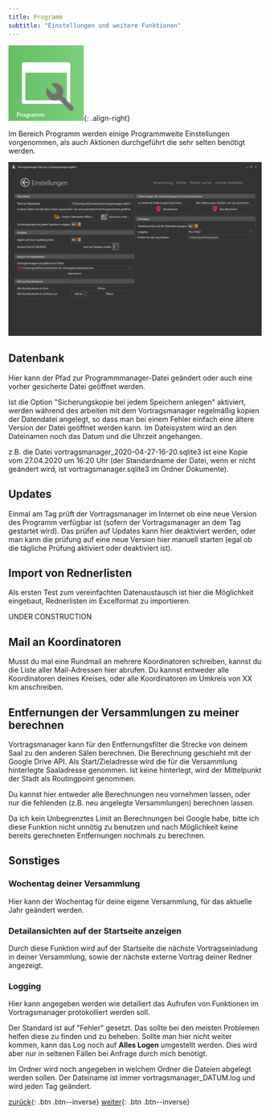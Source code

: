 ```yaml
---
title: Programm
subtitle: "Einstellungen und weitere Funktionen"
---
```

![Icon](images/menu_icon_09.png){: .align-right}

Im Bereich Programm werden einige Programmweite Einstellungen vorgenommen, als auch Aktionen durchgeführt die sehr selten benötigt werden.

![Programm](images/verwaltung_04.png)

## Datenbank

Hier kann der Pfad zur Programmmanager-Datei geändert oder auch eine vorher gesicherte Datei geöffnet werden.

Ist die Option "Sicherungskopie bei jedem Speichern anlegen" aktiviert, werden während des arbeiten mit dem Vortragsmanager regelmäßig kopien der Datendatei angelegt, so dass man bei einem Fehler einfach eine ältere Version der Datei geöffnet werden kann. Im Dateisystem wird an den Dateinamen noch das Datum und die Uhrzeit angehangen.

z.B. die Datei vortragsmanager_2020-04-27-16-20.sqlite3 ist eine Kopie vom 27.04.2020 um 16:20 Uhr (der Standardname der Datei, wenn er nicht geändert wird, ist vortragsmanager.sqlite3 im Ordner Dokumente).

## Updates

Einmal am Tag prüft der Vortragsmanager im Internet ob eine neue Version des Programm verfügbar ist (sofern der Vortragsmanager an dem Tag gestartet wird). Das prüfen auf Updates kann hier deaktiviert werden, oder man kann die prüfung auf eine neue Version hier manuell starten (egal ob die tägliche Prüfung aktiviert oder deaktiviert ist).

## Import von Rednerlisten

Als ersten Test zum vereinfachten Datenaustausch ist hier die Möglichkeit eingebaut, Rednerlisten im Excelformat zu importieren.

UNDER CONSTRUCTION

## Mail an Koordinatoren

Musst du mal eine Rundmail an mehrere Koordinatoren schreiben, kannst du die Liste aller Mail-Adressen hier abrufen. 
Du kannst entweder alle Koordinatoren deines Kreises, oder alle Koordinatoren im Umkreis von XX km anschreiben.

## Entfernungen der Versammlungen zu meiner berechnen

Vortragsmanager kann für den Entfernungsfilter die Strecke von deinem Saal zu den anderen Sälen berechnen. Die Berechnung geschieht mit der Google Drive API. Als Start/Zieladresse wird die für die Versammlung hinterlegte Saaladresse genommen. Ist keine hinterlegt, wird der Mittelpunkt der Stadt als Routingpoint genommen.

Du kannst hier entweder alle Berechnungen neu vornehmen lassen, oder nur die fehlenden (z.B. neu angelegte Versammlungen) berechnen lassen.

Da ich kein Unbegrenztes Limit an Berechnungen bei Google habe, bitte ich diese Funktion nicht unnötig zu benutzen und nach Möglichkeit keine bereits gerechneten Entfernungen nochmals zu berechnen.

## Sonstiges

### Wochentag deiner Versammlung

Hier kann der Wochentag für deine eigene Versammlung, für das aktuelle Jahr geändert werden.

### Detailansichten auf der Startseite anzeigen

Durch diese Funktion wird auf der Startseite die nächste Vortragseinladung in deiner Versammlung, sowie der nächste externe Vortrag deiner Redner angezeigt. 

### Logging

Hier kann angegeben werden wie detailiert das Aufrufen von Funktionen im Vortragsmanager protokolliert werden soll.

Der Standard ist auf "Fehler" gesetzt. Das sollte bei den meisten Problemen helfen diese zu finden und zu beheben. Sollte man hier nicht weiter kommen, kann das Log noch auf **Alles Logen** umgestellt werden. Dies wird aber nur in seltenen Fällen bei Anfrage durch mich benötigt.

Im Ordner wird noch angegeben in welchem Ordner die Dateien abgelegt werden sollen. Der Dateiname ist immer vortragsmanager_DATUM.log und wird jeden Tag geändert.

[zurück](Vorlagen.md){: .btn .btn--inverse}  [weiter](Vortragsthemen.md){: .btn .btn--inverse}